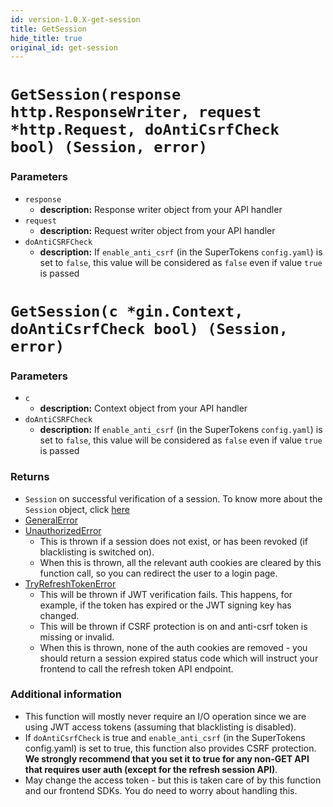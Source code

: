 ```yaml
---
id: version-1.0.X-get-session
title: GetSession
hide_title: true
original_id: get-session
---
```


<!--DOCUSAURUS_CODE_TABS-->
<!--Mux or net/http-->
# `GetSession(response http.ResponseWriter, request *http.Request, doAntiCsrfCheck bool) (Session, error)`
### Parameters
- `response`
    - **description:** Response writer object from your API handler
- `request`
    - **description:** Request writer object from your API handler
- `doAntiCSRFCheck`
    - **description:** If `enable_anti_csrf` (in the SuperTokens `config.yaml`) is set to `false`, this value will be considered as `false` even if value `true` is passed

<!--Gin-->

# `GetSession(c *gin.Context, doAntiCsrfCheck bool) (Session, error)`
### Parameters
- `c`
    - **description:** Context object from your API handler
- `doAntiCSRFCheck`
    - **description:** If `enable_anti_csrf` (in the SuperTokens `config.yaml`) is set to `false`, this value will be considered as `false` even if value `true` is passed

<!--END_DOCUSAURUS_CODE_TABS-->

### Returns
- `Session` on successful verification of a session. To know more about the `Session` object, click [here](./session-object/overview)
- [GeneralError](./error-handling/general-error)
- [UnauthorizedError](./error-handling/unauthorised)
    - This is thrown if a session does not exist, or has been revoked (if blacklisting is switched on).
    - When this is thrown, all the relevant auth cookies are cleared by this function call, so you can redirect the user to a login page.
- [TryRefreshTokenError](./error-handling/try-refresh-token)
    - This will be thrown if JWT verification fails. This happens, for example, if the token has expired or the JWT signing key has changed.
    - This will be thrown if CSRF protection is on and anti-csrf token is missing or invalid.
    - When this is thrown, none of the auth cookies are removed - you should return a session expired status code which will instruct your frontend to call the refresh token API endpoint.

### Additional information
- This function will mostly never require an I/O operation since we are using JWT access tokens (assuming that blacklisting is disabled).
- If `doAntiCsrfCheck` is true and `enable_anti_csrf` (in the SuperTokens config.yaml) is set to true, this function also provides CSRF protection. **We strongly recommend that you set it to true for any non-GET API that requires user auth (except for the refresh session API)**.
- May change the access token - but this is taken care of by this function and our frontend SDKs. You do need to worry about handling this.